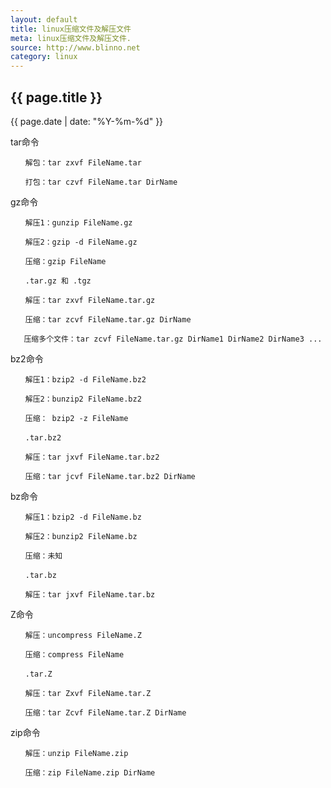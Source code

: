 ```yaml
---
layout: default
title: linux压缩文件及解压文件
meta: linux压缩文件及解压文件.
source: http://www.blinno.net
category: linux
---
```

<h2>{{ page.title }}</h2>
<p>{{ page.date | date: "%Y-%m-%d" }}</p>


tar命令
```
　　解包：tar zxvf FileName.tar

　　打包：tar czvf FileName.tar DirName
```
gz命令
```
　　解压1：gunzip FileName.gz

　　解压2：gzip -d FileName.gz

　　压缩：gzip FileName

　　.tar.gz 和 .tgz

　　解压：tar zxvf FileName.tar.gz

　　压缩：tar zcvf FileName.tar.gz DirName

   压缩多个文件：tar zcvf FileName.tar.gz DirName1 DirName2 DirName3 ...
```
bz2命令
```
　　解压1：bzip2 -d FileName.bz2

　　解压2：bunzip2 FileName.bz2

　　压缩： bzip2 -z FileName

　　.tar.bz2

　　解压：tar jxvf FileName.tar.bz2

　　压缩：tar jcvf FileName.tar.bz2 DirName
```
bz命令
```
　　解压1：bzip2 -d FileName.bz

　　解压2：bunzip2 FileName.bz

　　压缩：未知

　　.tar.bz

　　解压：tar jxvf FileName.tar.bz
```
Z命令
```
　　解压：uncompress FileName.Z

　　压缩：compress FileName

　　.tar.Z

　　解压：tar Zxvf FileName.tar.Z

　　压缩：tar Zcvf FileName.tar.Z DirName
```
zip命令
```
　　解压：unzip FileName.zip

　　压缩：zip FileName.zip DirName
```